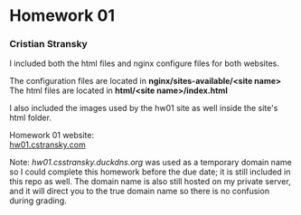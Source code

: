 # Homework 01
### Cristian Stransky  
  
I included both the html files and nginx configure files for both websites.   
  
The configuration files are located in 
**nginx/sites-available/\<site name\>**  
The html files are located in **html/\<site name\>/index.html**  
  
I also included the images used by the hw01 site as well inside the site's html
folder. 
  
Homework 01 website:  
[hw01.cstransky.com](http://hw01.cstransky.com)

Note: *hw01.csstransky.duckdns.org* was used as a temporary domain name so I 
could complete this homework before the due date; it is still included in this 
repo as well. The domain name is also still hosted on my private server, and it
will direct you to the true domain name so there is no confusion during 
grading.
